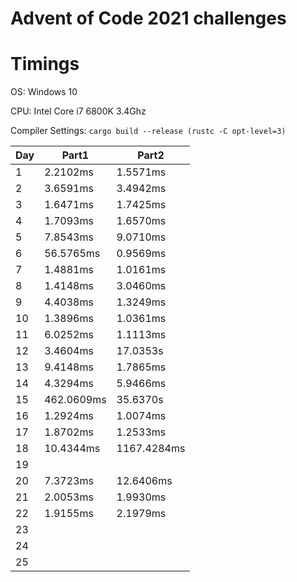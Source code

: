 # Advent of Code 2021 challenges

# Timings
OS: Windows 10

CPU: Intel Core i7 6800K 3.4Ghz

Compiler Settings: `cargo build --release (rustc -C opt-level=3)`

|Day|Part1|Part2|
|---|-----|-----|
|1|2.2102ms|1.5571ms|
|2|3.6591ms|3.4942ms|
|3|1.6471ms|1.7425ms|
|4|1.7093ms|1.6570ms|
|5|7.8543ms|9.0710ms|
|6|56.5765ms|0.9569ms|
|7|1.4881ms|1.0161ms|
|8|1.4148ms|3.0460ms|
|9|4.4038ms|1.3249ms|
|10|1.3896ms|1.0361ms|
|11|6.0252ms|1.1113ms|
|12|3.4604ms|17.0353s|
|13|9.4148ms|1.7865ms|
|14|4.3294ms|5.9466ms|
|15|462.0609ms|35.6370s|
|16|1.2924ms|1.0074ms|
|17|1.8702ms|1.2533ms|
|18|10.4344ms|1167.4284ms|
|19|||
|20|7.3723ms|12.6406ms|
|21|2.0053ms|1.9930ms|
|22|1.9155ms|2.1979ms|
|23|||
|24|||
|25|||